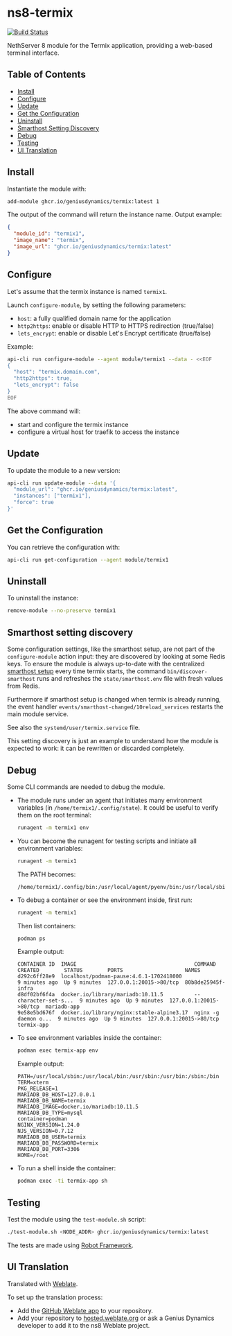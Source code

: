 # ns8-termix

[![Build Status](https://github.com/geniusdynamics/ns8-termix/actions/workflows/test-module.yml/badge.svg)](https://github.com/geniusdynamics/ns8-termix/actions/workflows/test-module.yml)

NethServer 8 module for the Termix application, providing a web-based terminal interface.

## Table of Contents

- [Install](#install)
- [Configure](#configure)
- [Update](#update)
- [Get the Configuration](#get-the-configuration)
- [Uninstall](#uninstall)
- [Smarthost Setting Discovery](#smarthost-setting-discovery)
- [Debug](#debug)
- [Testing](#testing)
- [UI Translation](#ui-translation)

## Install

Instantiate the module with:

```bash
add-module ghcr.io/geniusdynamics/termix:latest 1
```

The output of the command will return the instance name. Output example:

```json
{
  "module_id": "termix1",
  "image_name": "termix",
  "image_url": "ghcr.io/geniusdynamics/termix:latest"
}
```

## Configure

Let's assume that the termix instance is named `termix1`.

Launch `configure-module`, by setting the following parameters:

- `host`: a fully qualified domain name for the application
- `http2https`: enable or disable HTTP to HTTPS redirection (true/false)
- `lets_encrypt`: enable or disable Let's Encrypt certificate (true/false)

Example:

```bash
api-cli run configure-module --agent module/termix1 --data - <<EOF
{
  "host": "termix.domain.com",
  "http2https": true,
  "lets_encrypt": false
}
EOF
```

The above command will:

- start and configure the termix instance
- configure a virtual host for traefik to access the instance

## Update

To update the module to a new version:

```bash
api-cli run update-module --data '{
  "module_url": "ghcr.io/geniusdynamics/termix:latest",
  "instances": ["termix1"],
  "force": true
}'
```

## Get the Configuration

You can retrieve the configuration with:

```bash
api-cli run get-configuration --agent module/termix1
```

## Uninstall

To uninstall the instance:

```bash
remove-module --no-preserve termix1
```

## Smarthost setting discovery

Some configuration settings, like the smarthost setup, are not part of the
`configure-module` action input: they are discovered by looking at some
Redis keys. To ensure the module is always up-to-date with the
centralized [smarthost
setup](https://geniusdynamics.github.io/ns8-core/core/smarthost/) every time
termix starts, the command `bin/discover-smarthost` runs and refreshes
the `state/smarthost.env` file with fresh values from Redis.

Furthermore if smarthost setup is changed when termix is already
running, the event handler `events/smarthost-changed/10reload_services`
restarts the main module service.

See also the `systemd/user/termix.service` file.

This setting discovery is just an example to understand how the module is
expected to work: it can be rewritten or discarded completely.

## Debug

Some CLI commands are needed to debug the module.

- The module runs under an agent that initiates many environment variables (in `/home/termix1/.config/state`). It could be useful to verify them on the root terminal:

  ```bash
  runagent -m termix1 env
  ```

- You can become the runagent for testing scripts and initiate all environment variables:

  ```bash
  runagent -m termix1
  ```

  The PATH becomes:

  ```
  /home/termix1/.config/bin:/usr/local/agent/pyenv/bin:/usr/local/sbin:/usr/local/bin:/usr/sbin:/usr/bin:/usr/
  ```

- To debug a container or see the environment inside, first run:

  ```bash
  runagent -m termix1
  ```

  Then list containers:

  ```bash
  podman ps
  ```

  Example output:

  ```
  CONTAINER ID  IMAGE                                      COMMAND               CREATED        STATUS        PORTS                    NAMES
  d292c6ff28e9  localhost/podman-pause:4.6.1-1702418000                          9 minutes ago  Up 9 minutes  127.0.0.1:20015->80/tcp  80b8de25945f-infra
  d8df02bf6f4a  docker.io/library/mariadb:10.11.5          --character-set-s...  9 minutes ago  Up 9 minutes  127.0.0.1:20015->80/tcp  mariadb-app
  9e58e5bd676f  docker.io/library/nginx:stable-alpine3.17  nginx -g daemon o...  9 minutes ago  Up 9 minutes  127.0.0.1:20015->80/tcp  termix-app
  ```

- To see environment variables inside the container:

  ```bash
  podman exec termix-app env
  ```

  Example output:

  ```
  PATH=/usr/local/sbin:/usr/local/bin:/usr/sbin:/usr/bin:/sbin:/bin
  TERM=xterm
  PKG_RELEASE=1
  MARIADB_DB_HOST=127.0.0.1
  MARIADB_DB_NAME=termix
  MARIADB_IMAGE=docker.io/mariadb:10.11.5
  MARIADB_DB_TYPE=mysql
  container=podman
  NGINX_VERSION=1.24.0
  NJS_VERSION=0.7.12
  MARIADB_DB_USER=termix
  MARIADB_DB_PASSWORD=termix
  MARIADB_DB_PORT=3306
  HOME=/root
  ```

- To run a shell inside the container:

  ```bash
  podman exec -ti termix-app sh
  ```

## Testing

Test the module using the `test-module.sh` script:

```bash
./test-module.sh <NODE_ADDR> ghcr.io/geniusdynamics/termix:latest
```

The tests are made using [Robot Framework](https://robotframework.org/).

## UI Translation

Translated with [Weblate](https://hosted.weblate.org/projects/ns8/).

To set up the translation process:

- Add the [GitHub Weblate app](https://docs.weblate.org/en/latest/admin/continuous.html#github-setup) to your repository.
- Add your repository to [hosted.weblate.org](https://hosted.weblate.org) or ask a Genius Dynamics developer to add it to the ns8 Weblate project.
